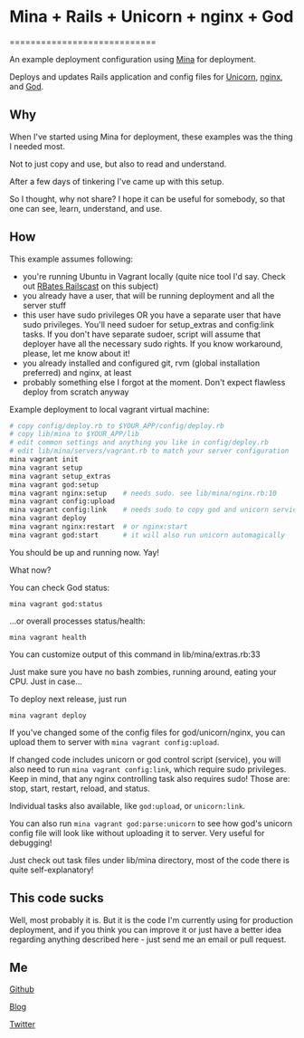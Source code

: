 # Mina + Rails + Unicorn + nginx + God
============================

An example deployment configuration using [Mina](https://github.com/nadarei/mina) for deployment.

Deploys and updates Rails application and config files for [Unicorn](http://unicorn.bogomips.org/), [nginx](http://wiki.nginx.org/Main), and [God](http://godrb.com/).

Why
---

When I've started using Mina for deployment, these examples was the thing I needed most.

Not to just copy and use, but also to read and understand.

After a few days of tinkering I've came up with this setup.

So I thought, why not share? I hope it can be useful for somebody, so that one can see, learn, understand, and use.

How
---

This example assumes following:

* you're running Ubuntu in Vagrant locally (quite nice tool I'd say. Check out [RBates Railscast](http://railscasts.com/episodes/292-virtual-machines-with-vagrant) on this subject)
* you already have a user, that will be running deployment and all the server stuff
* this user have sudo privileges OR you have a separate user that have sudo privileges. You'll need sudoer for setup_extras and config:link tasks. If you don't have separate sudoer, script will assume that deployer have all the necessary sudo rights. If you know workaround, please, let me know about it!
* you already installed and configured git, rvm (global installation preferred) and nginx, at least
* probably something else I forgot at the moment. Don't expect flawless deploy from scratch anyway

Example deployment to local vagrant virtual machine:
```bash
# copy config/deploy.rb to $YOUR_APP/config/deploy.rb
# copy lib/mina to $YOUR_APP/lib
# edit common settings and anything you like in config/deploy.rb
# edit lib/mina/servers/vagrant.rb to match your server configuration
mina vagrant init
mina vagrant setup
mina vagrant setup_extras
mina vagrant god:setup
mina vagrant nginx:setup    # needs sudo. see lib/mina/nginx.rb:10
mina vagrant config:upload
mina vagrant config:link    # needs sudo to copy god and unicorn service control scripts
mina vagrant deploy
mina vagrant nginx:restart  # or nginx:start
mina vagrant god:start      # it will also run unicorn automagically
```
You should be up and running now. Yay!

What now?

You can check God status:

    mina vagrant god:status

...or overall processes status/health:

    mina vagrant health

You can customize output of this command in lib/mina/extras.rb:33

Just make sure you have no bash zombies, running around, eating your CPU. Just in case...

To deploy next release, just run

    mina vagrant deploy

If you've changed some of the config files for god/unicorn/nginx, you can upload them to server with `mina vagrant config:upload`.

If changed code includes unicorn or god control script (service), you will also need to run `mina vagrant config:link`, which require sudo privileges. Keep in mind, that any nginx controlling task also requires sudo! Those are: stop, start, restart, reload, and status.

Individual tasks also available, like `god:upload`, or `unicorn:link`.

You can also run `mina vagrant god:parse:unicorn` to see how god's unicorn config file will look like without uploading it to server. Very useful for debugging!

Just check out task files under lib/mina directory, most of the code there is quite self-explanatory!
    
This code sucks
---------------

Well, most probably it is. But it is the code I'm currently using for production deployment, and if you think you can improve
it or just have a better idea regarding anything described here - just send me an email or pull request.

Me
--

[Github](https://github.com/alfuken)

[Blog](http://alfuken.tumblr.com/)

[Twitter](http://twitter.com/alfuken)
